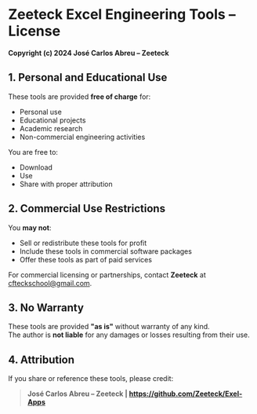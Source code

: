 # Zeeteck Excel Engineering Tools – License

**Copyright (c) 2024 José Carlos Abreu – Zeeteck**

## 1. Personal and Educational Use

These tools are provided **free of charge** for:

- Personal use
- Educational projects
- Academic research
- Non-commercial engineering activities

You are free to:
- Download
- Use
- Share with proper attribution

## 2. Commercial Use Restrictions

You **may not**:

- Sell or redistribute these tools for profit
- Include these tools in commercial software packages
- Offer these tools as part of paid services

For commercial licensing or partnerships, contact **Zeeteck** at cfteckschool@gmail.com.

## 3. No Warranty

These tools are provided **"as is"** without warranty of any kind.  
The author is **not liable** for any damages or losses resulting from their use.

## 4. Attribution

If you share or reference these tools, please credit:

> **José Carlos Abreu – Zeeteck | https://github.com/Zeeteck/Exel-Apps**
